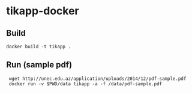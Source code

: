 # tikapp-docker

## Build
```shell
docker build -t tikapp .
```

## Run (sample pdf)
```shell
 wget http://unec.edu.az/application/uploads/2014/12/pdf-sample.pdf
 docker run -v $PWD/data tikapp -a -f /data/pdf-sample.pdf
```
